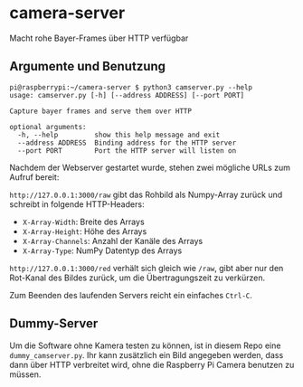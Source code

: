 # camera-server
Macht rohe Bayer-Frames über HTTP verfügbar

## Argumente und Benutzung
```
pi@raspberrypi:~/camera-server $ python3 camserver.py --help
usage: camserver.py [-h] [--address ADDRESS] [--port PORT]

Capture bayer frames and serve them over HTTP

optional arguments:
  -h, --help         show this help message and exit
  --address ADDRESS  Binding address for the HTTP server
  --port PORT        Port the HTTP server will listen on
```

Nachdem der Webserver gestartet wurde, stehen zwei mögliche URLs zum Aufruf bereit:

`http://127.0.0.1:3000/raw` gibt das Rohbild als Numpy-Array zurück und schreibt in folgende HTTP-Headers:

  * `X-Array-Width`: Breite des Arrays
  * `X-Array-Height`: Höhe des Arrays
  * `X-Array-Channels`: Anzahl der Kanäle des Arrays
  * `X-Array-Type`: NumPy Datentyp des Arrays

`http://127.0.0.1:3000/red` verhält sich gleich wie `/raw`, gibt aber nur den Rot-Kanal des Bildes zurück, um die Übertragungszeit zu verkürzen.

Zum Beenden des laufenden Servers reicht ein einfaches `Ctrl-C`.

## Dummy-Server
Um die Software ohne Kamera testen zu können, ist in diesem Repo eine `dummy_camserver.py`. Ihr kann zusätzlich ein Bild angegeben werden, dass dann über HTTP verbreitet wird, ohne die Raspberry Pi Camera benutzen zu müssen.
